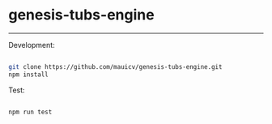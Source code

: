 # genesis-tubs-engine

---

Development:

```sh

git clone https://github.com/mauicv/genesis-tubs-engine.git
npm install

```

Test:

```sh

npm run test

```
